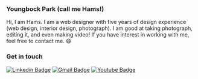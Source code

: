 ### Youngbock Park (call me Hams!)
Hi, I am Hams. I am a web designer with five years of design experience (web design, interior design, photograph).
I am good at taking photograph, editing it, and even making video!
If you have interest in working with me, feel free to contact me. 😄

### Get in touch
[![Linkedin Badge](https://img.shields.io/badge/-LinkedIn-blue?style=flat-square&logo=Linkedin&logoColor=white&link=linkedin.com/in/parkyoungbock)](linkedin.com/in/parkyoungbock)
[![Gmail Badge](https://img.shields.io/badge/Gmail-d14836?style=flat-square&logo=Gmail&logoColor=white&link=mailto:pyb3088@gmail.com)](mailto:pyb3088@gmail.com)
[![Youtube Badge](https://img.shields.io/badge/Youtube-ff0000?style=flat-square&logo=youtube&link=https://www.youtube.com/channel/UCtIo99KlKFIOZ3iTfL1k7iw/)](https://www.youtube.com/channel/UCtIo99KlKFIOZ3iTfL1k7iw/)

<!--
**yooonjiwon/yooonjiwon** is a ✨ _special_ ✨ repository because its `README.md` (this file) appears on your GitHub profile.

Here are some ideas to get you started:

- 🔭 I’m currently working on ...
- 🌱 I’m currently learning ...
- 👯 I’m looking to collaborate on ...
- 🤔 I’m looking for help with ...
- 💬 Ask me about ...
- 📫 How to reach me: ...
- 😄 Pronouns: ...
- ⚡ Fun fact: ...
-->

